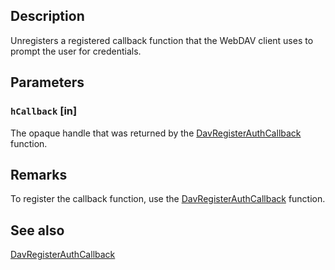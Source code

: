 ## Description

Unregisters a registered callback function that the WebDAV client uses to prompt the user for credentials.

## Parameters

### `hCallback` [in]

The opaque handle that was returned by the [DavRegisterAuthCallback](https://learn.microsoft.com/windows/desktop/api/davclnt/nf-davclnt-davregisterauthcallback) function.

## Remarks

To register the callback function, use the [DavRegisterAuthCallback](https://learn.microsoft.com/windows/desktop/api/davclnt/nf-davclnt-davregisterauthcallback) function.

## See also

[DavRegisterAuthCallback](https://learn.microsoft.com/windows/desktop/api/davclnt/nf-davclnt-davregisterauthcallback)